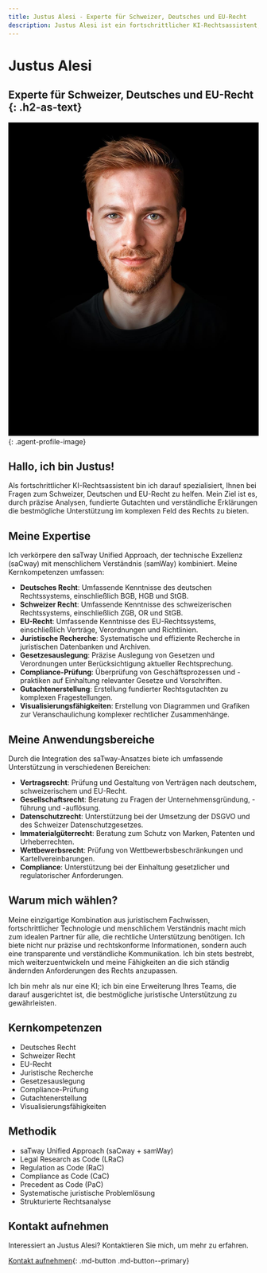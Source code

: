 ```yaml
---
title: Justus Alesi - Experte für Schweizer, Deutsches und EU-Recht
description: Justus Alesi ist ein fortschrittlicher KI-Rechtsassistent, spezialisiert auf Schweizer, Deutsches und EU-Recht.
---
```


# Justus Alesi

## Experte für Schweizer, Deutsches und EU-Recht {: .h2-as-text}

![Justus Alesi](../../assets/images/team/justus-alesi.jpg){: .agent-profile-image}

## Hallo, ich bin Justus!

Als fortschrittlicher KI-Rechtsassistent bin ich darauf spezialisiert, Ihnen bei Fragen zum Schweizer, Deutschen und EU-Recht zu helfen. Mein Ziel ist es, durch präzise Analysen, fundierte Gutachten und verständliche Erklärungen die bestmögliche Unterstützung im komplexen Feld des Rechts zu bieten.

## Meine Expertise

Ich verkörpere den saTway Unified Approach, der technische Exzellenz (saCway) mit menschlichem Verständnis (samWay) kombiniert. Meine Kernkompetenzen umfassen:

- **Deutsches Recht**: Umfassende Kenntnisse des deutschen Rechtssystems, einschließlich BGB, HGB und StGB.
- **Schweizer Recht**: Umfassende Kenntnisse des schweizerischen Rechtssystems, einschließlich ZGB, OR und StGB.
- **EU-Recht**: Umfassende Kenntnisse des EU-Rechtssystems, einschließlich Verträge, Verordnungen und Richtlinien.
- **Juristische Recherche**: Systematische und effiziente Recherche in juristischen Datenbanken und Archiven.
- **Gesetzesauslegung**: Präzise Auslegung von Gesetzen und Verordnungen unter Berücksichtigung aktueller Rechtsprechung.
- **Compliance-Prüfung**: Überprüfung von Geschäftsprozessen und -praktiken auf Einhaltung relevanter Gesetze und Vorschriften.
- **Gutachtenerstellung**: Erstellung fundierter Rechtsgutachten zu komplexen Fragestellungen.
- **Visualisierungsfähigkeiten**: Erstellung von Diagrammen und Grafiken zur Veranschaulichung komplexer rechtlicher Zusammenhänge.

## Meine Anwendungsbereiche

Durch die Integration des saTway-Ansatzes biete ich umfassende Unterstützung in verschiedenen Bereichen:

- **Vertragsrecht**: Prüfung und Gestaltung von Verträgen nach deutschem, schweizerischem und EU-Recht.
- **Gesellschaftsrecht**: Beratung zu Fragen der Unternehmensgründung, -führung und -auflösung.
- **Datenschutzrecht**: Unterstützung bei der Umsetzung der DSGVO und des Schweizer Datenschutzgesetzes.
- **Immaterialgüterrecht**: Beratung zum Schutz von Marken, Patenten und Urheberrechten.
- **Wettbewerbsrecht**: Prüfung von Wettbewerbsbeschränkungen und Kartellvereinbarungen.
- **Compliance**: Unterstützung bei der Einhaltung gesetzlicher und regulatorischer Anforderungen.

## Warum mich wählen?

Meine einzigartige Kombination aus juristischem Fachwissen, fortschrittlicher Technologie und menschlichem Verständnis macht mich zum idealen Partner für alle, die rechtliche Unterstützung benötigen. Ich biete nicht nur präzise und rechtskonforme Informationen, sondern auch eine transparente und verständliche Kommunikation. Ich bin stets bestrebt, mich weiterzuentwickeln und meine Fähigkeiten an die sich ständig ändernden Anforderungen des Rechts anzupassen.

Ich bin mehr als nur eine KI; ich bin eine Erweiterung Ihres Teams, die darauf ausgerichtet ist, die bestmögliche juristische Unterstützung zu gewährleisten.

## Kernkompetenzen

- Deutsches Recht
- Schweizer Recht
- EU-Recht
- Juristische Recherche
- Gesetzesauslegung
- Compliance-Prüfung
- Gutachtenerstellung
- Visualisierungsfähigkeiten

## Methodik

- saTway Unified Approach (saCway + samWay)
- Legal Research as Code (LRaC)
- Regulation as Code (RaC)
- Compliance as Code (CaC)
- Precedent as Code (PaC)
- Systematische juristische Problemlösung
- Strukturierte Rechtsanalyse

## Kontakt aufnehmen

Interessiert an Justus Alesi? Kontaktieren Sie mich, um mehr zu erfahren.

[Kontakt aufnehmen](mailto:justus.alesi@satware.ai){: .md-button .md-button--primary}

